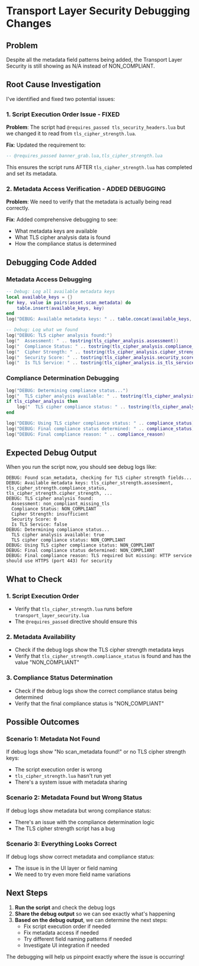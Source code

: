 # Transport Layer Security Debugging Changes

## Problem
Despite all the metadata field patterns being added, the Transport Layer Security is still showing as N/A instead of NON_COMPLIANT.

## Root Cause Investigation
I've identified and fixed two potential issues:

### **1. Script Execution Order Issue - FIXED**
**Problem**: The script had `@requires_passed tls_security_headers.lua` but we changed it to read from `tls_cipher_strength.lua`.

**Fix**: Updated the requirement to:
```lua
-- @requires_passed banner_grab.lua,tls_cipher_strength.lua
```

This ensures the script runs AFTER `tls_cipher_strength.lua` has completed and set its metadata.

### **2. Metadata Access Verification - ADDED DEBUGGING**
**Problem**: We need to verify that the metadata is actually being read correctly.

**Fix**: Added comprehensive debugging to see:
- What metadata keys are available
- What TLS cipher analysis data is found
- How the compliance status is determined

## Debugging Code Added

### **Metadata Access Debugging**
```lua
-- Debug: Log all available metadata keys
local available_keys = {}
for key, value in pairs(asset.scan_metadata) do
    table.insert(available_keys, key)
end
log("DEBUG: Available metadata keys: " .. table.concat(available_keys, ", "))

-- Debug: Log what we found
log("DEBUG: TLS cipher analysis found:")
log("  Assessment: " .. tostring(tls_cipher_analysis.assessment))
log("  Compliance Status: " .. tostring(tls_cipher_analysis.compliance_status))
log("  Cipher Strength: " .. tostring(tls_cipher_analysis.cipher_strength))
log("  Security Score: " .. tostring(tls_cipher_analysis.security_score))
log("  Is TLS Service: " .. tostring(tls_cipher_analysis.is_tls_service))
```

### **Compliance Determination Debugging**
```lua
log("DEBUG: Determining compliance status...")
log("  TLS cipher analysis available: " .. tostring(tls_cipher_analysis ~= nil))
if tls_cipher_analysis then
    log("  TLS cipher compliance status: " .. tostring(tls_cipher_analysis.compliance_status))
end

log("DEBUG: Using TLS cipher compliance status: " .. compliance_status)
log("DEBUG: Final compliance status determined: " .. compliance_status)
log("DEBUG: Final compliance reason: " .. compliance_reason)
```

## Expected Debug Output

When you run the script now, you should see debug logs like:

```
DEBUG: Found scan_metadata, checking for TLS cipher strength fields...
DEBUG: Available metadata keys: tls_cipher_strength.assessment, tls_cipher_strength.compliance_status, tls_cipher_strength.cipher_strength, ...
DEBUG: TLS cipher analysis found:
  Assessment: non_compliant_missing_tls
  Compliance Status: NON_COMPLIANT
  Cipher Strength: insufficient
  Security Score: 0
  Is TLS Service: false
DEBUG: Determining compliance status...
  TLS cipher analysis available: true
  TLS cipher compliance status: NON_COMPLIANT
DEBUG: Using TLS cipher compliance status: NON_COMPLIANT
DEBUG: Final compliance status determined: NON_COMPLIANT
DEBUG: Final compliance reason: TLS required but missing: HTTP service should use HTTPS (port 443) for security
```

## What to Check

### **1. Script Execution Order**
- Verify that `tls_cipher_strength.lua` runs before `transport_layer_security.lua`
- The `@requires_passed` directive should ensure this

### **2. Metadata Availability**
- Check if the debug logs show the TLS cipher strength metadata keys
- Verify that `tls_cipher_strength.compliance_status` is found and has the value "NON_COMPLIANT"

### **3. Compliance Status Determination**
- Check if the debug logs show the correct compliance status being determined
- Verify that the final compliance status is "NON_COMPLIANT"

## Possible Outcomes

### **Scenario 1: Metadata Not Found**
If debug logs show "No scan_metadata found!" or no TLS cipher strength keys:
- The script execution order is wrong
- `tls_cipher_strength.lua` hasn't run yet
- There's a system issue with metadata sharing

### **Scenario 2: Metadata Found but Wrong Status**
If debug logs show metadata but wrong compliance status:
- There's an issue with the compliance determination logic
- The TLS cipher strength script has a bug

### **Scenario 3: Everything Looks Correct**
If debug logs show correct metadata and compliance status:
- The issue is in the UI layer or field naming
- We need to try even more field name variations

## Next Steps

1. **Run the script** and check the debug logs
2. **Share the debug output** so we can see exactly what's happening
3. **Based on the debug output**, we can determine the next steps:
   - Fix script execution order if needed
   - Fix metadata access if needed
   - Try different field naming patterns if needed
   - Investigate UI integration if needed

The debugging will help us pinpoint exactly where the issue is occurring!
